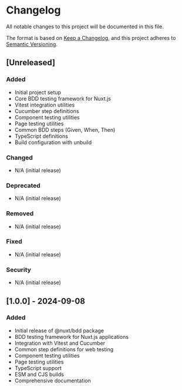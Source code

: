 # Changelog

All notable changes to this project will be documented in this file.

The format is based on [Keep a Changelog](https://keepachangelog.com/en/1.0.0/),
and this project adheres to [Semantic Versioning](https://semver.org/spec/v2.0.0.html).

## [Unreleased]

### Added
- Initial project setup
- Core BDD testing framework for Nuxt.js
- Vitest integration utilities
- Cucumber step definitions
- Component testing utilities
- Page testing utilities
- Common BDD steps (Given, When, Then)
- TypeScript definitions
- Build configuration with unbuild

### Changed
- N/A (initial release)

### Deprecated
- N/A (initial release)

### Removed
- N/A (initial release)

### Fixed
- N/A (initial release)

### Security
- N/A (initial release)

## [1.0.0] - 2024-09-08

### Added
- Initial release of @nuxt/bdd package
- BDD testing framework for Nuxt.js applications
- Integration with Vitest and Cucumber
- Common step definitions for web testing
- Component testing utilities
- Page testing utilities
- TypeScript support
- ESM and CJS builds
- Comprehensive documentation